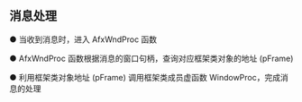 ## 消息处理

● 当收到消息时，进入 AfxWndProc 函数

● AfxWndProc 函数根据消息的窗口句柄，查询对应框架类对象的地址 (pFrame)

● 利用框架类对象地址 (pFrame) 调用框架类成员虚函数 WindowProc，完成消息的处理
